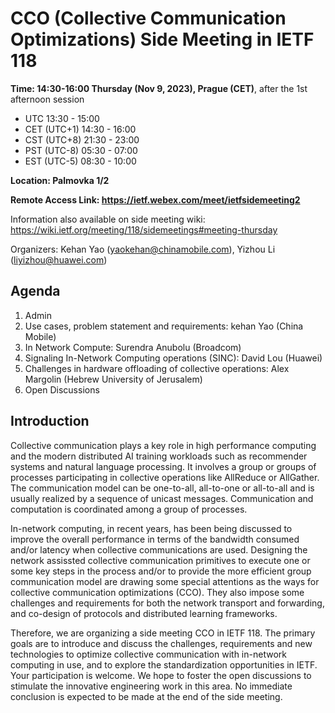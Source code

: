 # CCO (Collective Communication Optimizations) Side Meeting in IETF 118

**Time: 14:30-16:00 Thursday (Nov 9, 2023), Prague (CET)**, after the 1st afternoon session 
  - UTC 13:30 - 15:00
  - CET (UTC+1) 14:30 - 16:00
  - CST (UTC+8) 21:30 - 23:00
  - PST (UTC-8) 05:30 - 07:00
  - EST (UTC-5) 08:30 - 10:00

**Location: Palmovka 1/2**

**Remote Access Link:  https://ietf.webex.com/meet/ietfsidemeeting2**

Information also available on side meeting wiki: https://wiki.ietf.org/meeting/118/sidemeetings#meeting-thursday

Organizers: Kehan Yao (yaokehan@chinamobile.com), Yizhou Li (liyizhou@huawei.com) 

## Agenda
1.	Admin 
2.	Use cases, problem statement and requirements: kehan Yao (China Mobile) 
3.	In Network Compute: Surendra Anubolu (Broadcom) 
4.	Signaling In-Network Computing operations (SINC): David Lou (Huawei) 
5.	Challenges in hardware offloading of collective operations: Alex Margolin (Hebrew University of Jerusalem) 
6.	Open Discussions

## Introduction
Collective communication plays a key role in high performance computing and the modern distributed AI training workloads such as recommender systems and natural language processing.
It involves a group or groups of processes participating in collective operations like AllReduce or AllGather. The communication model can be one-to-all, all-to-one or all-to-all and is usually realized by a sequence of unicast messages. Communication and computation is coordinated among a group of processes. 

In-network computing, in recent years, has been being discussed to improve the overall performance in terms of the bandwidth consumed and/or latency when collective communications are used. Designing the network assissted collective communication primitives to execute one or some key steps in the process and/or to provide the more efficient group communication model are drawing some special attentions as the ways for collective communication optimizations (CCO). They also impose some challenges and requirements for both the network transport and forwarding, and co-design of protocols and distributed learning frameworks.

Therefore, we are organizing a side meeting CCO in IETF 118. The primary goals are to introduce and discuss the challenges, requirements and new technologies to optimize collective communication with in-network computing in use, and to explore the standardization opportunities in IETF. Your participation is welcome. We hope to foster the open discussions to stimulate the innovative engineering work in this area. No immediate conclusion is expected to be made at the end of the side meeting. 

